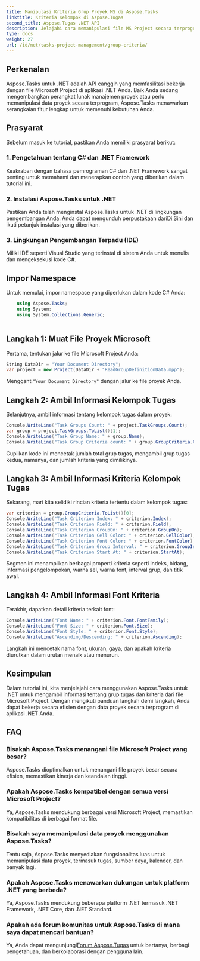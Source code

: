```yaml
---
title: Manipulasi Kriteria Grup Proyek MS di Aspose.Tasks
linktitle: Kriteria Kelompok di Aspose.Tugas
second_title: Aspose.Tugas .NET API
description: Jelajahi cara memanipulasi file MS Project secara terprogram di .NET menggunakan Aspose.Tasks. Ambil contoh langkah demi langkah informasi kelompok tugas dan kriteria.
type: docs
weight: 27
url: /id/net/tasks-project-management/group-criteria/
---
```

## Perkenalan
Aspose.Tasks untuk .NET adalah API canggih yang memfasilitasi bekerja dengan file Microsoft Project di aplikasi .NET Anda. Baik Anda sedang mengembangkan perangkat lunak manajemen proyek atau perlu memanipulasi data proyek secara terprogram, Aspose.Tasks menawarkan serangkaian fitur lengkap untuk memenuhi kebutuhan Anda.
## Prasyarat
Sebelum masuk ke tutorial, pastikan Anda memiliki prasyarat berikut:
### 1. Pengetahuan tentang C# dan .NET Framework
Keakraban dengan bahasa pemrograman C# dan .NET Framework sangat penting untuk memahami dan menerapkan contoh yang diberikan dalam tutorial ini.
### 2. Instalasi Aspose.Tasks untuk .NET
 Pastikan Anda telah menginstal Aspose.Tasks untuk .NET di lingkungan pengembangan Anda. Anda dapat mengunduh perpustakaan dari[Di Sini](https://releases.aspose.com/tasks/net/) dan ikuti petunjuk instalasi yang diberikan.
### 3. Lingkungan Pengembangan Terpadu (IDE)
Miliki IDE seperti Visual Studio yang terinstal di sistem Anda untuk menulis dan mengeksekusi kode C#.

## Impor Namespace
Untuk memulai, impor namespace yang diperlukan dalam kode C# Anda:
```csharp
    using Aspose.Tasks;
    using System;
    using System.Collections.Generic;
    
```
## Langkah 1: Muat File Proyek Microsoft
Pertama, tentukan jalur ke file Microsoft Project Anda:
```csharp
String DataDir = "Your Document Directory";
var project = new Project(DataDir + "ReadGroupDefinitionData.mpp");
```
 Mengganti`"Your Document Directory"` dengan jalur ke file proyek Anda.
## Langkah 2: Ambil Informasi Kelompok Tugas
Selanjutnya, ambil informasi tentang kelompok tugas dalam proyek:
```csharp
Console.WriteLine("Task Groups Count: " + project.TaskGroups.Count);
var group = project.TaskGroups.ToList()[1];
Console.WriteLine("Task Group Name: " + group.Name);
Console.WriteLine("Task Group Criteria count: " + group.GroupCriteria.Count);
```
Cuplikan kode ini mencetak jumlah total grup tugas, mengambil grup tugas kedua, namanya, dan jumlah kriteria yang dimilikinya.
## Langkah 3: Ambil Informasi Kriteria Kelompok Tugas
Sekarang, mari kita selidiki rincian kriteria tertentu dalam kelompok tugas:
```csharp
var criterion = group.GroupCriteria.ToList()[0];
Console.WriteLine("Task Criterion Index: " + criterion.Index);
Console.WriteLine("Task Criterion Field: " + criterion.Field);
Console.WriteLine("Task Criterion GroupOn: " + criterion.GroupOn);
Console.WriteLine("Task Criterion Cell Color: " + criterion.CellColor);
Console.WriteLine("Task Criterion Font Color: " + criterion.FontColor);
Console.WriteLine("Task Criterion Group Interval: " + criterion.GroupInterval);
Console.WriteLine("Task Criterion Start At: " + criterion.StartAt);
```
Segmen ini menampilkan berbagai properti kriteria seperti indeks, bidang, informasi pengelompokan, warna sel, warna font, interval grup, dan titik awal.
## Langkah 4: Ambil Informasi Font Kriteria
Terakhir, dapatkan detail kriteria terkait font:
```csharp
Console.WriteLine("Font Name: " + criterion.Font.FontFamily);
Console.WriteLine("Font Size: " + criterion.Font.Size);
Console.WriteLine("Font Style: " + criterion.Font.Style);
Console.WriteLine("Ascending/Descending: " + criterion.Ascending);
```
Langkah ini mencetak nama font, ukuran, gaya, dan apakah kriteria diurutkan dalam urutan menaik atau menurun.

## Kesimpulan
Dalam tutorial ini, kita menjelajahi cara menggunakan Aspose.Tasks untuk .NET untuk mengambil informasi tentang grup tugas dan kriteria dari file Microsoft Project. Dengan mengikuti panduan langkah demi langkah, Anda dapat bekerja secara efisien dengan data proyek secara terprogram di aplikasi .NET Anda.
## FAQ
### Bisakah Aspose.Tasks menangani file Microsoft Project yang besar?
Aspose.Tasks dioptimalkan untuk menangani file proyek besar secara efisien, memastikan kinerja dan keandalan tinggi.
### Apakah Aspose.Tasks kompatibel dengan semua versi Microsoft Project?
Ya, Aspose.Tasks mendukung berbagai versi Microsoft Project, memastikan kompatibilitas di berbagai format file.
### Bisakah saya memanipulasi data proyek menggunakan Aspose.Tasks?
Tentu saja, Aspose.Tasks menyediakan fungsionalitas luas untuk memanipulasi data proyek, termasuk tugas, sumber daya, kalender, dan banyak lagi.
### Apakah Aspose.Tasks menawarkan dukungan untuk platform .NET yang berbeda?
Ya, Aspose.Tasks mendukung beberapa platform .NET termasuk .NET Framework, .NET Core, dan .NET Standard.
### Apakah ada forum komunitas untuk Aspose.Tasks di mana saya dapat mencari bantuan?
 Ya, Anda dapat mengunjungi[Forum Aspose.Tugas](https://forum.aspose.com/c/tasks/15) untuk bertanya, berbagi pengetahuan, dan berkolaborasi dengan pengguna lain.
